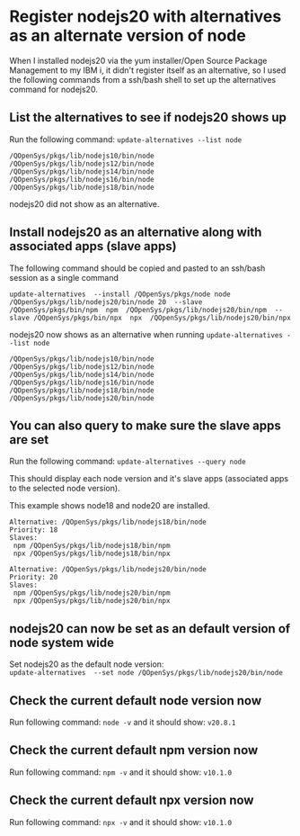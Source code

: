 # Register nodejs20 with alternatives as an alternate version of node
When I installed nodejs20 via the yum installer/Open Source Package Management to my IBM i, it didn't register itself as an alternative, so I used the following commands from a ssh/bash shell to set up the alternatives command for nodejs20.

## List the alternatives to see if nodejs20 shows up
Run the following command: ```update-alternatives --list node```
```
/QOpenSys/pkgs/lib/nodejs10/bin/node
/QOpenSys/pkgs/lib/nodejs12/bin/node
/QOpenSys/pkgs/lib/nodejs14/bin/node
/QOpenSys/pkgs/lib/nodejs16/bin/node
/QOpenSys/pkgs/lib/nodejs18/bin/node
```
nodejs20 did not show as an alternative. 

## Install nodejs20 as an alternative along with associated apps (slave apps)
The following command should be copied and pasted to an ssh/bash session as a single command
```
update-alternatives  --install /QOpenSys/pkgs/node node /QOpenSys/pkgs/lib/nodejs20/bin/node 20  --slave  /QOpenSys/pkgs/bin/npm  npm  /QOpenSys/pkgs/lib/nodejs20/bin/npm  --slave /QOpenSys/pkgs/bin/npx  npx  /QOpenSys/pkgs/lib/nodejs20/bin/npx
```
nodejs20 now shows as an alternative when running ```update-alternatives --list node```

```
/QOpenSys/pkgs/lib/nodejs10/bin/node
/QOpenSys/pkgs/lib/nodejs12/bin/node
/QOpenSys/pkgs/lib/nodejs14/bin/node
/QOpenSys/pkgs/lib/nodejs16/bin/node
/QOpenSys/pkgs/lib/nodejs18/bin/node
/QOpenSys/pkgs/lib/nodejs20/bin/node
```

## You can also query to make sure the slave apps are set
Run the following command: ```update-alternatives --query node```    

This should display each node version and it's slave apps (associated apps to the selected node version).   

This example shows node18 and node20 are installed.    
```
Alternative: /QOpenSys/pkgs/lib/nodejs18/bin/node
Priority: 18
Slaves:
 npm /QOpenSys/pkgs/lib/nodejs18/bin/npm
 npx /QOpenSys/pkgs/lib/nodejs18/bin/npx

Alternative: /QOpenSys/pkgs/lib/nodejs20/bin/node
Priority: 20
Slaves:
 npm /QOpenSys/pkgs/lib/nodejs20/bin/npm
 npx /QOpenSys/pkgs/lib/nodejs20/bin/npx
```

## nodejs20 can now be set as an default version of node system wide   
Set nodejs20 as the default node version:   
```update-alternatives  --set node /QOpenSys/pkgs/lib/nodejs20/bin/node```

## Check the current default node version now
Run following command: ```node -v``` and it should show: ```v20.8.1```

## Check the current default npm version now
Run following command: ```npm -v``` and it should show: ```v10.1.0```

## Check the current default npx version now
Run following command: ```npx -v``` and it should show: ```v10.1.0```
